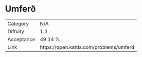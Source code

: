 # Umferð

<table>
    <tr>
        <td>Category</td>
        <td>N/A</td>
    </tr>
    <tr>
        <td>Diffulty</td>
        <td>1.3</td>
    </tr>
    <tr>
        <td>Acceptance</td>
        <td>49.14 %</td>
    </tr>
    <tr>
        <td>Link</td>
        <td>https://open.kattis.com/problems/umferd</td>
    </tr>
</table>